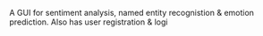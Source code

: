 A GUI for sentiment analysis, named entity recognistion & emotion prediction. Also has user registration & logi
